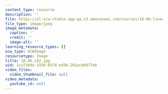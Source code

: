 ```yaml
---
content_type: resource
description: ''
file: https://ol-ocw-studio-app-qa.s3.amazonaws.com/courses/18-06-linear-algebra-spring-2010/1ca73b9e193b6574e450202acb6877eb_18.06_L02.jpg
file_type: image/jpeg
image_metadata:
  caption: ''
  credit: ''
  image-alt: ''
learning_resource_types: []
ocw_type: OCWImage
resourcetype: Image
title: 18.06_L02.jpg
uid: 1ca73b9e-193b-6574-e450-202acb6877eb
video_files:
  video_thumbnail_file: null
video_metadata:
  youtube_id: null
---
```

